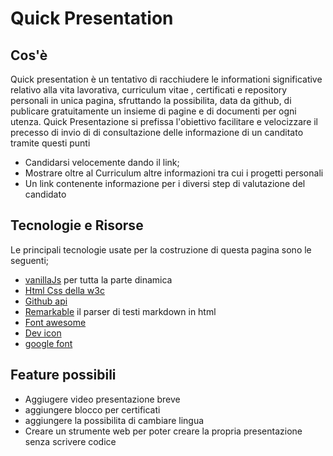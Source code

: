 # Quick Presentation

## Cos'è
Quick presentation è un tentativo di racchiudere le informationi significative 
relativo alla vita lavorativa, curriculum vitae , certificati e  repository personali  in unica 
pagina, sfruttando la possibilita, data da github, di publicare gratuitamente un insieme di pagine
e di documenti per ogni utenza. 
Quick Presentazione si prefissa l'obiettivo facilitare e velocizzare il precesso di invio di 
di consultazione delle informazione di un canditato tramite questi punti 
    
 * Candidarsi velocemente dando il link; 
 * Mostrare oltre al Curriculum altre informazioni tra cui i progetti personali 
 * Un link contenente informazione  per i diversi step di valutazione del candidato

## Tecnologie e Risorse 
Le principali tecnologie usate per la costruzione di questa pagina sono le seguenti;  
 * [vanillaJs]('http://vanilla-js.com/') per tutta la parte dinamica 
 * [Html Css della w3c](ìhttps://www.w3schools.com/html/)
 * [Github api]('https://developer.github.com/v3/')
 * [Remarkable]('https://github.com/jonschlinkert/remarkable') il parser di testi markdown in html
 * [Font awesome]('https://fontawesome.com/')
 * [Dev icon]('https://konpa.github.io/devicon/')
 * [google font]('https://fonts.google.com/)

## Feature possibili 
* Aggiugere video presentazione breve 
* aggiungere blocco per certificati 
* aggiungere la possibilita di cambiare lingua 
* Creare un strumente web per poter creare la propria presentazione senza scrivere codice 

